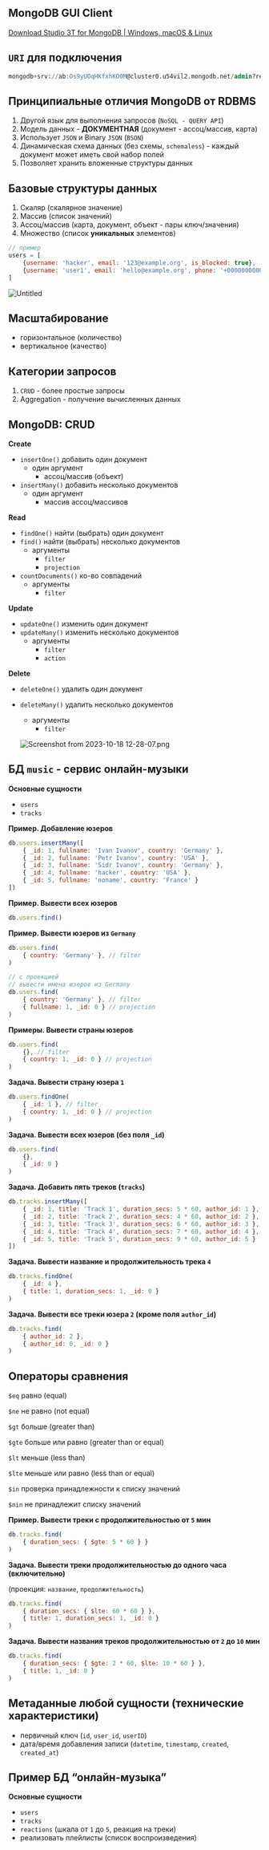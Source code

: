 ## MongoDB GUI Client

[Download Studio 3T for MongoDB | Windows, macOS & Linux](https://studio3t.com/download/)

## `URI` для подключения

```sql
mongodb+srv://ab:Os9yUOqHKfxhKO0M@cluster0.u54vil2.mongodb.net/admin?retryWrites=true&replicaSet=atlas-qut493-shard-0&readPreference=primary&srvServiceName=mongodb&connectTimeoutMS=10000&authSource=admin&authMechanism=SCRAM-SHA-1&3t.uriVersion=3&3t.connection.name=atlas-qut493-shard-0&3t.databases=admin&3t.alwaysShowAuthDB=true&3t.alwaysShowDBFromUserRole=true&3t.sslTlsVersion=TLS
```

## Принципиальные отличия MongoDB от RDBMS

1. Другой язык для выполнения запросов (`NoSQL - QUERY API`)
2. Модель данных - **ДОКУМЕНТНАЯ** (документ - ассоц/массив, карта)
3. Использует `JSON` и Binary `JSON` (`BSON`)
4. Динамическая схема данных (без схемы, `schemaless`) - каждый документ может иметь свой набор полей
5. Позволяет хранить вложенные структуры данных

## Базовые структуры данных

1. Скаляр (скалярное значение)
2. Массив (список значений)
3. Ассоц/массив (карта, документ, объект - пары ключ/значения)
4. Множество (список **уникальных** элементов)

```jsx
// пример
users = [
	{username: 'hacker', email: '123@example.org', is_blocked: true},
	{username: 'user1', email: 'hello@example.org', phone: '+0000000000'}
]
```

![Untitled](https://prod-files-secure.s3.us-west-2.amazonaws.com/95d3eea4-bdd9-4866-805a-55b03d066b78/768b6029-3665-497e-8814-89a8e20257c2/Untitled.png)

## Масштабирование

- горизонтальное (количество)
- вертикальное (качество)

## Категории запросов

1. `CRUD` - более простые запросы
2. Aggregation - получение вычисленных данных

## MongoDB: CRUD

**Create**

- `insertOne()` добавить один документ
    - один аргумент
        - ассоц/массив (объект)
- `insertMany()` добавить несколько документов
    - один аргумент
        - массив ассоц/массивов

**Read**

- `findOne()`  найти (выбрать) один документ
- `find()` найти (выбрать) несколько документов
    - аргументы
        - `filter`
        - `projection`
- `countDocuments()` ко-во совпадений
    - аргументы
        - `filter`

**Update**

- `updateOne()` изменить один документ
- `updateMany()` изменить несколько документов
    - аргументы
        - `filter`
        - `action`

**Delete**

- `deleteOne()` удалить один документ
- `deleteMany()` удалить несколько документов
    - аргументы
        - `filter`
    
    ![Screenshot from 2023-10-18 12-28-07.png](https://prod-files-secure.s3.us-west-2.amazonaws.com/95d3eea4-bdd9-4866-805a-55b03d066b78/7963035e-f362-493f-ac22-58d69c7da5e0/Screenshot_from_2023-10-18_12-28-07.png)
    

## БД `music` - сервис онлайн-музыки

**Основные сущности**

- `users`
- `tracks`

**Пример. Добавление юзеров**

```jsx
db.users.insertMany([
    { _id: 1, fullname: 'Ivan Ivanov', country: 'Germany' },
    { _id: 2, fullname: 'Petr Ivanov', country: 'USA' },
    { _id: 3, fullname: 'Sidr Ivanov', country: 'Germany' },
    { _id: 4, fullname: 'hacker', country: 'USA' },
    { _id: 5, fullname: 'noname', country: 'France' }
])
```

**Пример. Вывести всех юзеров**

```jsx
db.users.find()
```

**Пример. Вывести юзеров из `Germany`**

```jsx
db.users.find(
    { country: 'Germany' }, // filter
)

// с проекцией
// вывести имена юзеров из Germany
db.users.find(
    { country: 'Germany' }, // filter
    { fullname: 1, _id: 0 } // projection
)
```

**Примеры. Вывести страны юзеров**

```jsx
db.users.find(
    {}, // filter
    { country: 1, _id: 0 } // projection
)
```

**Задача. Вывести страну юзера `1`**

```jsx
db.users.findOne(
    { _id: 1 }, // filter
    { country: 1, _id: 0 } // projection
)
```

**Задача. Вывести всех юзеров (без поля `_id`)**

```jsx
db.users.find(
    {},
    { _id: 0 }
)
```

**Задача. Добавить пять треков (`tracks`)**

```jsx
db.tracks.insertMany([
    { _id: 1, title: 'Track 1', duration_secs: 5 * 60, author_id: 1 },
    { _id: 2, title: 'Track 2', duration_secs: 4 * 60, author_id: 2 },
    { _id: 3, title: 'Track 3', duration_secs: 6 * 60, author_id: 3 },
    { _id: 4, title: 'Track 4', duration_secs: 7 * 60, author_id: 4 },
    { _id: 5, title: 'Track 5', duration_secs: 9 * 60, author_id: 5 }
])
```

**Задача. Вывести название и продолжительность трека `4`**

```jsx
db.tracks.findOne(
    { _id: 4 },
    { title: 1, duration_secs: 1, _id: 0 }
)
```

**Задача. Вывести все треки юзера `2` (кроме поля `author_id`)**

```jsx
db.tracks.find(
    { author_id: 2 },
    { author_id: 0, _id: 0 }
)
```

## Операторы сравнения

`$eq` равно (equal)

`$ne` не равно (not equal)

`$gt` больше (greater than)

`$gte` больше или равно (greater than or equal)

`$lt` меньше (less than)

`$lte` меньше или равно (less than or equal)

`$in` проверка принадлежности к списку значений

`$nin` не принадлежит списку значений

**Пример. Вывести треки с продолжительностью от `5` мин**

```jsx
db.tracks.find(
    { duration_secs: { $gte: 5 * 60 } }
)
```

**Задача. Вывести треки продолжительностью до одного часа (включительно)**

(проекция: `название`, `продолжительность`)

```jsx
db.tracks.find(
    { duration_secs: { $lte: 60 * 60 } },
    { title: 1, duration_secs: 1, _id: 0 }
)
```

**Задача. Вывести названия треков продолжительностью от `2` до `10` мин**

```jsx
db.tracks.find(
    { duration_secs: { $gte: 2 * 60, $lte: 10 * 60 } },
    { title: 1, _id: 0 }
)
```

## Метаданные любой сущности (технические характеристики)

- первичный ключ (`id`, `user_id`, `userID`)
- дата/время добавления записи (`datetime`, `timestamp`, `created`, `created_at`)

## Пример БД “онлайн-музыка”

**Основные сущности**

- `users`
- `tracks`
- `reactions` (шкала от `1` до `5`, реакция на треки)
- реализовать плейлисты (список воспроизведения)